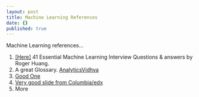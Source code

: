 ```yaml
---
layout: post
title: Machine Learning References
date: {}
published: true
---
```


<p class="intro">Machine Learning references...</p>

<ol>
  <li><a href="https://www.springboard.com/blog/machine-learning-interview-questions/">[Here]</a> 
     41 Essential Machine Learning Interview Questions &amp; answers by Roger Huang.  </li>
  <li>A great Glossary. <a href="https://www.analyticsvidhya.com/glossary-of-common-statistics-and-machine-learning-terms/">AnalyticsVidhya</a> </li>
  <li><a href="https://github.com/ShuaiW/ml-interview">Good One </a></li>
  <li><a href="https://courses.edx.org/asset-v1:ColumbiaX+CSMM.101x+1T2017+type@asset+block@AI_edx_ml_5.1intro.pdf">Very good slide from Columbia/edx</a></li>
  <li>More</li>
</o
l>
